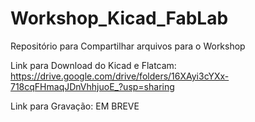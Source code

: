 # Workshop_Kicad_FabLab
Repositório para Compartilhar arquivos para o Workshop


Link para Download do Kicad e Flatcam: https://drive.google.com/drive/folders/16XAyi3cYXx-718cqFHmaqJDnVhhjuoE_?usp=sharing

Link para Gravação: EM BREVE
